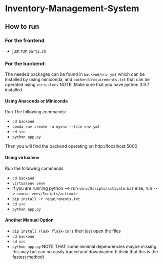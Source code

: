 # Inventory-Management-System

## How to run
### For the frontend
* just run `part2.sh`

### For the backend:
The needed packages can be found in `backend/env.yml` which can be installed by using miniconda, and `backend/requirements.txt` that can be operated using `virtualenv`
NOTE: Make sure that you have python 3.9.7 installed

#### Using Anaconda or Miniconda
Run The following commands:
* `cd backend`
* `conda env create -n myenv --file env.yml`
* `cd src`
* `python app.py`

Then you will find the backend operating on http://localhost:5000

#### Using virtualenv
Run the following commands
* `cd backend`
* `virtualenv venv`
* If you are running python --> run `venv/Scripts/activate.bat` else, run --> `source venv/Scripts/activate`
* `pip install -r requirements.txt`
* `cd src`
* `python app.py`

#### Another Manual Option
* `pip install Flask flask-cors` then just open the files
* `cd backend`
* `cd src`
* `python app.py`
NOTE THAT some minimal dependencies maybe missing this way but can be easily traced and downloaded (I think that this is the fastest method)
